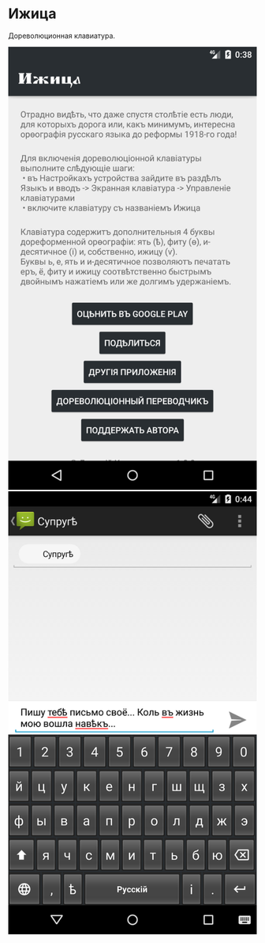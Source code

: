 # Ижица
Дореволюционная клавиатура.

![Screenshot 1|320x271,50%](/Screenshot_1564954727.png?raw=true)
![Screenshot 2](/Screenshot_1564955049.png?raw=true)
